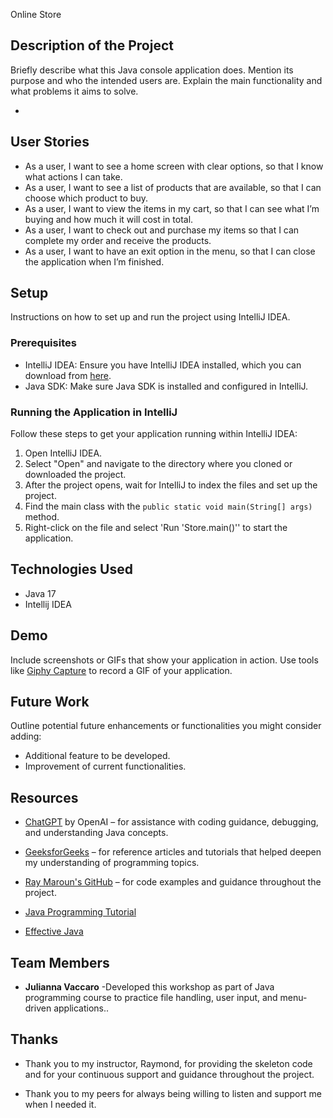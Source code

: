 Online Store
## Description of the Project

Briefly describe what this Java console application does. Mention its purpose and who the intended users are. Explain the main functionality and what problems it aims to solve.

-

## User Stories
- As a user, I want to see a home screen with clear options, so that I know what actions I can take.
- As a user, I want to see a list of products that are available, so that I can choose which product to buy.
- As a user, I want to view the items in my cart, so that I can see what I’m buying and how much it will cost in total.
- As a user, I want to check out and purchase my items so that I can complete my order and receive the products.
- As a user, I want to have an exit option in the menu, so that I can close the application when I’m finished.
## Setup

Instructions on how to set up and run the project using IntelliJ IDEA.

### Prerequisites

- IntelliJ IDEA: Ensure you have IntelliJ IDEA installed, which you can download from [here](https://www.jetbrains.com/idea/download/).
- Java SDK: Make sure Java SDK is installed and configured in IntelliJ.

### Running the Application in IntelliJ

Follow these steps to get your application running within IntelliJ IDEA:

1. Open IntelliJ IDEA.
2. Select "Open" and navigate to the directory where you cloned or downloaded the project.
3. After the project opens, wait for IntelliJ to index the files and set up the project.
4. Find the main class with the `public static void main(String[] args)` method.
5. Right-click on the file and select 'Run 'Store.main()'' to start the application.

## Technologies Used

- Java 17
- Intellij IDEA

## Demo

Include screenshots or GIFs that show your application in action. Use tools like [Giphy Capture](https://giphy.com/apps/giphycapture) to record a GIF of your application.



## Future Work

Outline potential future enhancements or functionalities you might consider adding:

- Additional feature to be developed.
- Improvement of current functionalities.

## Resources
- [ChatGPT](https://openai.com/chatgpt) by OpenAI – for assistance with coding guidance, debugging, and understanding Java concepts.
- [GeeksforGeeks](https://www.geeksforgeeks.org/) – for reference articles and tutorials that helped deepen my understanding of programming topics.
- [Ray Maroun's GitHub](https://github.com/RayMaroun) – for code examples and guidance throughout the project.

- [Java Programming Tutorial](https://www.example.com)
- [Effective Java](https://www.example.com)

## Team Members

- **Julianna Vaccaro** -Developed this workshop as part of Java programming course to practice file handling, user input, and menu-driven applications..

## Thanks
- Thank you to my instructor, Raymond, for providing the skeleton code and for your continuous support and guidance throughout the project.

- Thank you to my peers for always being willing to listen and support me when I needed it.
 